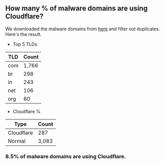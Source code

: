 ## How many % of malware domains are using Cloudflare?


We downloaded the malware domains from [here](https://urlhaus.abuse.ch) and filter out duplicates.
Here's the result.


[//]: # (start replacement)


- Top 5 TLDs

| TLD | Count |
| --- | --- |
| com | 1,766 |
| br | 298 |
| in | 243 |
| net | 106 |
| org | 80 |


- Cloudflare %

| Type | Count |
| --- | --- |
| Cloudflare | 287 |
| Normal | 3,083 |


### 8.5% of malware domains are using Cloudflare.